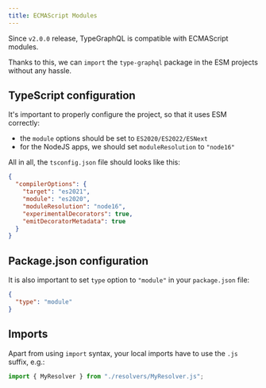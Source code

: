 ```yaml
---
title: ECMAScript Modules
---
```


Since `v2.0.0` release, TypeGraphQL is compatible with ECMAScript modules.

Thanks to this, we can `import` the `type-graphql` package in the ESM projects without any hassle.

## TypeScript configuration

It's important to properly configure the project, so that it uses ESM correctly:

- the `module` options should be set to `ES2020/ES2022/ESNext`
- for the NodeJS apps, we should set `moduleResolution` to `"node16"`

All in all, the `tsconfig.json` file should looks like this:

```json title="tsconfig.json"
{
  "compilerOptions": {
    "target": "es2021",
    "module": "es2020",
    "moduleResolution": "node16",
    "experimentalDecorators": true,
    "emitDecoratorMetadata": true
  }
}
```

## Package.json configuration

It is also important to set `type` option to `"module"` in your `package.json` file:

```json title="package.json"
{
  "type": "module"
}
```

## Imports

Apart from using `import` syntax, your local imports have to use the `.js` suffix, e.g.:

```ts
import { MyResolver } from "./resolvers/MyResolver.js";
```
